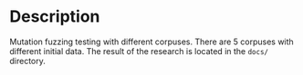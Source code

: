 # Description

Mutation fuzzing testing with different corpuses. There are 5 corpuses with different initial data. The result of the research is located in the `docs/` directory.
